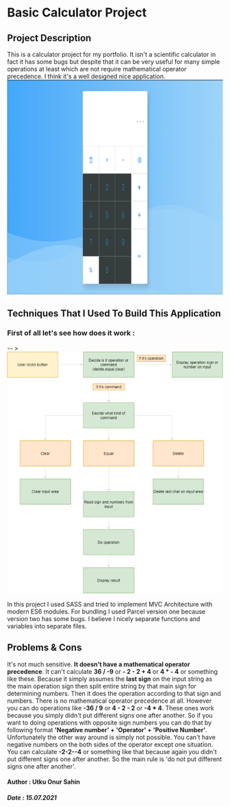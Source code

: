 # Basic Calculator Project

## Project Description
This is a calculator project for my portfolio. It isn't a scientific calculator in fact it has some bugs but despite that it can be very useful for many simple operations at least which are not require mathematical operator precedence. I think it's a well designed nice application.
<img src="src\images\calculatorphoto.png" width="1000" height = "500">

## Techniques That I Used To Build This Application
### First of all let's see how does it work : 
-- > 
<img src="src\images\calcdiagram.png">

In this project I used SASS and tried to implement MVC Architecture with modern ES6 modules. For bundling I used Parcel version one because version two has some bugs. I believe I nicely separate functions and variables into separate files.

## Problems & Cons
It's not much sensitive. **It doesn't have a mathematical operator precedence**.
It can't calculate **36 / -9** or **- 2 - 2 + 4** or **4 * - 4** or something like these. Because it simply assumes the **last sign** on the input string as the main operation sign then split entire string by that main sign for determining numbers. Then it does the operation according to that sign and numbers. There is no mathematical operator precedence at all. However you can do operations like **-36 / 9** or **4 - 2 - 2** or **-4 * 4**. These ones work because you simply didn't put different signs one after another. So if you want to doing operations with opposite sign numbers you can do that by following format **'Negative number' + 'Operator' + 'Positive Number'**. Unfortunately the other way around is simply not possible. You can't have negative numbers on the both sides of the operator except one situation. You can calculate **-2-2--4** or something like that because again you didn't put different signs one after another. So the main rule is 'do not put different signs one after another'.

#### Author : Utku Onur Sahin
##### Date : 15.07.2021
